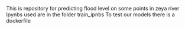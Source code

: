 This is repository for predicting flood level on some points in zeya river
Ipynbs used are in the folder train_ipnbs
To test our models there is a dockerfile
